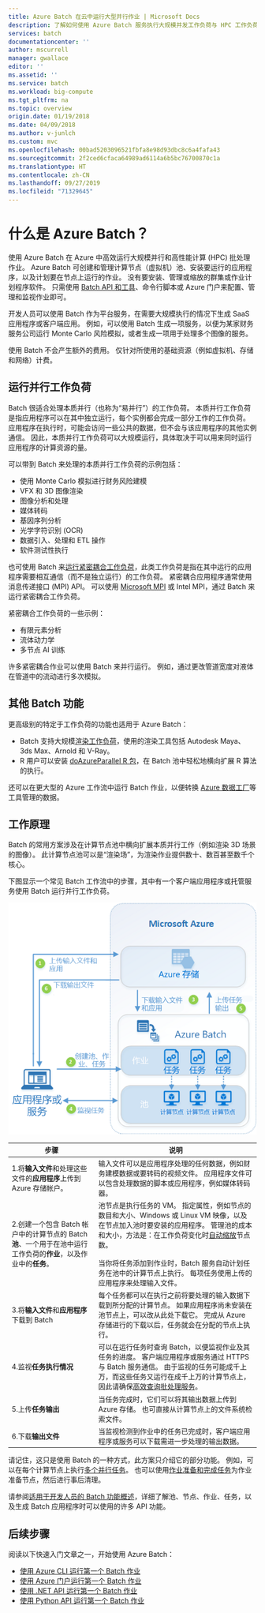 ```yaml
---
title: Azure Batch 在云中运行大型并行作业 | Microsoft Docs
description: 了解如何使用 Azure Batch 服务执行大规模并发工作负荷与 HPC 工作负荷
services: batch
documentationcenter: ''
author: mscurrell
manager: gwallace
editor: ''
ms.assetid: ''
ms.service: batch
ms.workload: big-compute
ms.tgt_pltfrm: na
ms.topic: overview
origin.date: 01/19/2018
ms.date: 04/09/2018
ms.author: v-junlch
ms.custom: mvc
ms.openlocfilehash: 00bad5203096521fbfa8e98d93dbc8c6a4fafa43
ms.sourcegitcommit: 2f2ced6cfaca64989ad6114a6b5bc76700870c1a
ms.translationtype: HT
ms.contentlocale: zh-CN
ms.lasthandoff: 09/27/2019
ms.locfileid: "71329645"
---
```

# <a name="what-is-azure-batch"></a>什么是 Azure Batch？

使用 Azure Batch 在 Azure 中高效运行大规模并行和高性能计算 (HPC) 批处理作业。 Azure Batch 可创建和管理计算节点（虚拟机）池、安装要运行的应用程序，以及计划要在节点上运行的作业。 没有要安装、管理或缩放的群集或作业计划程序软件。 只需使用 [Batch API 和工具](batch-apis-tools.md)、命令行脚本或 Azure 门户来配置、管理和监视作业即可。 

开发人员可以使用 Batch 作为平台服务，在需要大规模执行的情况下生成 SaaS 应用程序或客户端应用。 例如，可以使用 Batch 生成一项服务，以便为某家财务服务公司运行 Monte Carlo 风险模拟，或者生成一项用于处理多个图像的服务。

使用 Batch 不会产生额外的费用。 仅针对所使用的基础资源（例如虚拟机、存储和网络）计费。

## <a name="run-parallel-workloads"></a>运行并行工作负荷
Batch 很适合处理本质并行（也称为“易并行”）的工作负荷。 本质并行工作负荷是指应用程序可以在其中独立运行，每个实例都会完成一部分工作的工作负荷。 应用程序在执行时，可能会访问一些公共的数据，但不会与该应用程序的其他实例通信。 因此，本质并行工作负荷可以大规模运行，具体取决于可以用来同时运行应用程序的计算资源的量。

可以带到 Batch 来处理的本质并行工作负荷的示例包括：

* 使用 Monte Carlo 模拟进行财务风险建模
* VFX 和 3D 图像渲染
* 图像分析和处理
* 媒体转码
* 基因序列分析
* 光学字符识别 (OCR)
* 数据引入、处理和 ETL 操作
* 软件测试性执行

也可使用 Batch 来[运行紧密耦合工作负荷](batch-mpi.md)，此类工作负荷是指在其中运行的应用程序需要相互通信（而不是独立运行）的工作负荷。 紧密耦合应用程序通常使用消息传递接口 (MPI) API。 可以使用 [Microsoft MPI](https://msdn.microsoft.com/library/bb524831(v=vs.85).aspx) 或 Intel MPI，通过 Batch 来运行紧密耦合工作负荷。 

紧密耦合工作负荷的一些示例：
* 有限元素分析
* 流体动力学
* 多节点 AI 训练

许多紧密耦合作业可以使用 Batch 来并行运行。 例如，通过更改管道宽度对液体在管道中的流动进行多次模拟。

## <a name="additional-batch-capabilities"></a>其他 Batch 功能

更高级别的特定于工作负荷的功能也适用于 Azure Batch：
* Batch 支持大规模[渲染工作负荷](batch-rendering-service.md)，使用的渲染工具包括 Autodesk Maya、3ds Max、Arnold 和 V-Ray。 
* R 用户可以安装 [doAzureParallel R 包](https://github.com/Azure/doAzureParallel)，在 Batch 池中轻松地横向扩展 R 算法的执行。

还可以在更大型的 Azure 工作流中运行 Batch 作业，以便转换 [Azure 数据工厂](../data-factory/transform-data-using-dotnet-custom-activity.md)等工具管理的数据。


## <a name="how-it-works"></a>工作原理
Batch 的常用方案涉及在计算节点池中横向扩展本质并行工作（例如渲染 3D 场景的图像）。 此计算节点池可以是“渲染场”，为渲染作业提供数十、数百甚至数千个核心。

下图显示一个常见 Batch 工作流中的步骤，其中有一个客户端应用程序或托管服务使用 Batch 运行并行工作负荷。

![Batch 解决方案演练](./media/batch-technical-overview/tech_overview_03.png)


|步骤  |说明  |
|---------|---------|
|1.将**输入文件**和处理这些文件的**应用程序**上传到 Azure 存储帐户。     |输入文件可以是应用程序处理的任何数据，例如财务建模数据或要转码的视频文件。 应用程序文件可以包含处理数据的脚本或应用程序，例如媒体转码器。|
|2.创建一个包含 Batch 帐户中的计算节点的 Batch **池**、一个用于在池中运行工作负荷的**作业**，以及作业中的**任务**。     | 池节点是执行任务的 VM。 指定属性，例如节点的数目和大小、Windows 或 Linux VM 映像，以及在节点加入池时要安装的应用程序。 管理池的成本和大小，方法是：在工作负荷变化时[自动缩放](batch-automatic-scaling.md)节点数。 <br/><br/>当你将任务添加到作业时，Batch 服务自动计划任务在池中的计算节点上执行。 每项任务使用上传的应用程序来处理输入文件。 |
|3.将**输入文件**和**应用程序**下载到 Batch     |每个任务都可以在执行之前将要处理的输入数据下载到所分配的计算节点。 如果应用程序尚未安装在池节点上，可以改从此处下载它。 完成从 Azure 存储进行的下载以后，任务就会在分配的节点上执行。|
|4.监视**任务执行情况**     |可以在运行任务时查询 Batch，以便监视作业及其任务的进度。 客户端应用程序或服务通过 HTTPS 与 Batch 服务通信。 由于监视的任务可能成千上万，而这些任务又运行在成千上万的计算节点上，因此请确保[高效查询批处理服务](batch-efficient-list-queries.md)。|
|5.上传**任务输出**     |当任务完成时，它们可以将其输出数据上传到 Azure 存储。 也可直接从计算节点上的文件系统检索文件。|
|6.下载**输出文件**     |当监视检测到作业中的任务已完成时，客户端应用程序或服务可以下载需进一步处理的输出数据。|




请记住，这只是使用 Batch 的一种方式，此方案只介绍它的部分功能。 例如，可以在每个计算节点上执行[多个并行任务](batch-parallel-node-tasks.md)。 也可以使用[作业准备和完成任务](batch-job-prep-release.md)为作业准备节点，然后进行事后清理。 

请参阅[适用于开发人员的 Batch 功能概述](batch-api-basics.md)，详细了解池、节点、作业、任务，以及生成 Batch 应用程序时可以使用的许多 API 功能。 

## <a name="next-steps"></a>后续步骤

阅读以下快速入门文章之一，开始使用 Azure Batch：
* [使用 Azure CLI 运行第一个 Batch 作业](quick-create-cli.md)
* [使用 Azure 门户运行第一个 Batch 作业](quick-create-portal.md)
* [使用 .NET API 运行第一个 Batch 作业](quick-run-dotnet.md)
* [使用 Python API 运行第一个 Batch 作业](quick-run-python.md)

